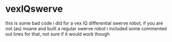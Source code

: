 # vexIQswerve
this is some bad code i did for a vex IQ differential swerve robot, if you are not (as) insane and built a regular swerve robot i included some commented out lines for that, not sure if it would work though
